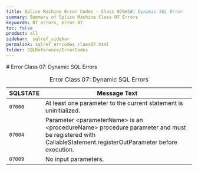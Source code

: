 ```yaml
---
title: Splice Machine Error Codes - Class 07&#58; Dynamic SQL Error
summary: Summary of Splice Machine Class 07 Errors
keywords: 07 errors, error 07
toc: false
product: all
sidebar:  sqlref_sidebar
permalink: sqlref_errcodes_class07.html
folder: SQLReference/ErrorCodes
---
```

<section>
<div class="TopicContent" data-swiftype-index="true" markdown="1">
# Error Class 07: Dynamic SQL Errors

<table>
                <caption>Error Class 07: Dynamic SQL Errors</caption>
                <thead>
                    <tr>
                        <th>SQLSTATE</th>
                        <th>Message Text</th>
                    </tr>
                </thead>
                <tbody>
                    <tr>
                        <td><code>07000</code></td>
                        <td>At least one parameter to the current statement is uninitialized.</td>
                    </tr>
                    <tr>
                        <td><code>07004</code></td>
                        <td>Parameter <span class="VarName">&lt;parameterName&gt;</span> is an <span class="VarName">&lt;procedureName&gt;</span> procedure parameter and must be registered with CallableStatement.registerOutParameter before execution.</td>
                    </tr>
                    <tr>
                        <td><code>07009</code></td>
                        <td>No input parameters.</td>
                    </tr>
                </tbody>
            </table>
</div>
</section>

